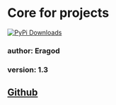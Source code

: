 # Core for projects

[![PyPi Downloads](https://img.shields.io/pypi/dm/ErCore?style=for-the-badge)](https://pypistats.org/packages/ercore)

### author: Eragod
### version: 1.3


## [Github](https://github.com/Eragod/ErCore)
